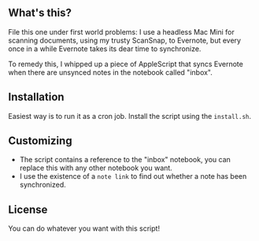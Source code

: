 ## What's this?

File this one under first world problems: I use a headless Mac Mini for scanning documents, using my trusty ScanSnap, to Evernote, but every once in a while Evernote takes its dear time to synchronize.

To remedy this, I whipped up a piece of AppleScript that syncs Evernote when there are unsynced notes in the notebook called "inbox".

## Installation
Easiest way is to run it as a cron job. Install the script using the `install.sh`.

## Customizing
* The script contains a reference to the "inbox" notebook, you can replace this with any other notebook you want.
* I use the existence of a `note link` to find out whether a note has been synchronized.

## License
You can do whatever you want with this script!